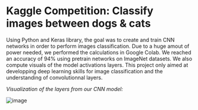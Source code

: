 # Kaggle Competition: Classify images between dogs & cats

Using Python and Keras library, the goal was to create and train CNN networks in order to perform images classification. Due to a huge amout of power needed, we performed the calculations in Google Colab. We reached an accuracy of 94% using pretrain networks on ImageNet datasets. We also compute visuals of the model activations layers. This project only aimed at developping deep learning skills for image classification and the understanding of convolutionnal layers.

*Visualization of the layers from our CNN model:*

![image](https://user-images.githubusercontent.com/55701302/97119968-1ab84200-1714-11eb-88f3-3ca7b876bd79.png)

